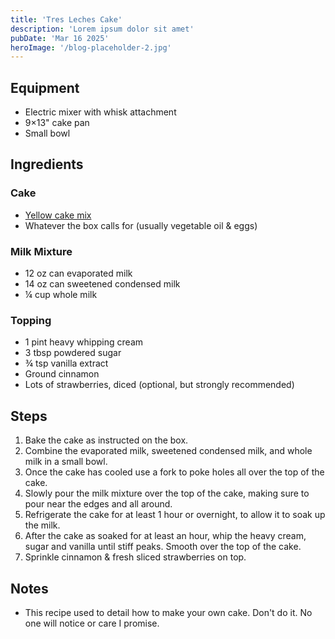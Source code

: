 ```yaml
---
title: 'Tres Leches Cake'
description: 'Lorem ipsum dolor sit amet'
pubDate: 'Mar 16 2025'
heroImage: '/blog-placeholder-2.jpg'
---
```


## Equipment

- Electric mixer with whisk attachment
- 9×13" cake pan
- Small bowl

## Ingredients

### Cake

- [Yellow cake mix](https://www.kroger.com/p/betty-crocker-favorites-super-moist-yellow-cake-mix/0001600020711)
- Whatever the box calls for (usually vegetable oil & eggs)

### Milk Mixture

- 12 oz can evaporated milk
- 14 oz can sweetened condensed milk
- ¼ cup whole milk

### Topping

- 1 pint heavy whipping cream
- 3 tbsp powdered sugar
- ¾ tsp vanilla extract
- Ground cinnamon
- Lots of strawberries, diced (optional, but strongly recommended)

## Steps

1. Bake the cake as instructed on the box.
2. Combine the evaporated milk, sweetened condensed milk, and whole milk in a small bowl.
3. Once the cake has cooled use a fork to poke holes all over the top of the cake.
4. Slowly pour the milk mixture over the top of the cake, making sure to pour near the edges and all around.
5. Refrigerate the cake for at least 1 hour or overnight, to allow it to soak up the milk.
6. After the cake as soaked for at least an hour, whip the heavy cream, sugar and vanilla until stiff peaks. Smooth over the top of the cake.
7. Sprinkle cinnamon & fresh sliced strawberries on top.

## Notes

- This recipe used to detail how to make your own cake. Don't do it. No one will notice or care I promise.
